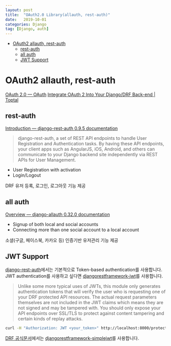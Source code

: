 ```yaml
---
layout: post
title:  "OAuth2.0 Library(allauth, rest-auth)"
date:   2019-10-01
categories: Django
tag: [Django, auth]
---
```

- [OAuth2 allauth, rest-auth](#oauth2-allauth-rest-auth)
  - [rest-auth](#rest-auth)
  - [all auth](#all-auth)
  - [JWT Support](#jwt-support)



# OAuth2 allauth, rest-auth

[OAuth 2.0 — OAuth](https://oauth.net/2/)
[Integrate OAuth 2 Into Your Django/DRF Back-end | Toptal](https://www.toptal.com/django/integrate-oauth-2-into-django-drf-back-end)




## rest-auth 
[Introduction — django-rest-auth 0.9.5 documentation](https://django-rest-auth.readthedocs.io/en/latest/introduction.html)

> django-rest-auth, a set of REST API endpoints to handle User Registration and Authentication tasks. By having these API endpoints, your client apps such as AngularJS, iOS, Android, and others can communicate to your Django backend site independently via REST APIs for User Management. 

- User Registration with activation
- Login/Logout

DRF 유저 등록, 로그인, 로그아웃 기능 제공

## all auth 
[Overview — django-allauth 0.32.0 documentation](https://django-allauth.readthedocs.io/en/latest/overview.html#)
- Signup of both local and social accounts
- Connecting more than one social account to a local account

소셜(구글, 페이스북, 카카오 등) 인증기반 유저관리 기능 제공


## JWT Support
[django-rest-auth](https://django-rest-auth.readthedocs.io/en/latest/installation.html#jwt-support-optional)에서는 기본적으로 Token-based authentication를 사용합니다. JWT authentication를 사용하고 싶다면 [djangorestframework-jwt](http://jpadilla.github.io/django-rest-framework-jwt/#overview)를 사용합니다. 
 > Unlike some more typical uses of JWTs, this module only generates authentication tokens that will verify the user who is requesting one of your DRF protected API resources. The actual request parameters themselves are not included in the JWT claims which means they are not signed and may be tampered with. You should only expose your API endpoints over SSL/TLS to protect against content tampering and certain kinds of replay attacks.

```bash
curl -H "Authorization: JWT <your_token>" http://localhost:8000/protected-url/
```

[DRF 공식문서](https://www.django-rest-framework.org/api-guide/authentication/#json-web-token-authentication)에서는 [djangorestframework-simplejwt](https://github.com/davesque/django-rest-framework-simplejwt)를 사용합니다. 
